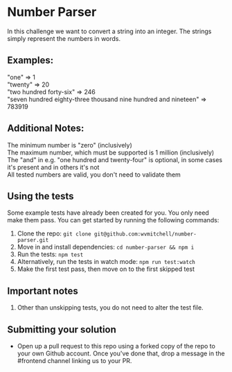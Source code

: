 # Number Parser

In this challenge we want to convert a string into an integer. The strings simply represent the numbers in words.

## Examples:

"one" => 1  
"twenty" => 20  
"two hundred forty-six" => 246  
"seven hundred eighty-three thousand nine hundred and nineteen" => 783919  

## Additional Notes:

The minimum number is "zero" (inclusively)  
The maximum number, which must be supported is 1 million (inclusively)  
The "and" in e.g. "one hundred and twenty-four" is optional, in some cases it's present and in others it's not  
All tested numbers are valid, you don't need to validate them  

## Using the tests

Some example tests have already been created for you. You only need make them
pass. You can get started by running the following commands:

1) Clone the repo: `git clone git@github.com:wvmitchell/number-parser.git`
2) Move in and install dependencies: `cd number-parser && npm i`
3) Run the tests: `npm test`
4) Alternatively, run the tests in watch mode: `npm run test:watch`
5) Make the first test pass, then move on to the first skipped test

## Important notes
1) Other than unskipping tests, you do not need to alter the test file.

## Submitting your solution
* Open up a pull request to this repo using a forked copy of the repo to your
  own Github account. Once you've done that, drop a message in the #frontend
  channel linking us to your PR.
